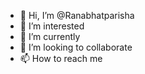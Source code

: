 - 👋 Hi, I’m @Ranabhatparisha
- 👀 I’m interested
- 🌱 I’m currently 
- 💞️ I’m looking to collaborate 
- 📫 How to reach me

<!---
Ranabhatparisha/Ranabhatparisha is a ✨ special ✨ repository because its `README.md` (this file) appears on your GitHub profile.
You can click the Preview link to take a look at your changes.
--->

